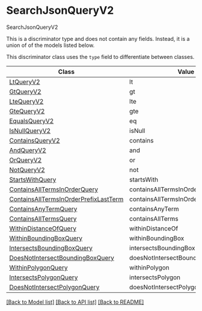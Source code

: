 # SearchJsonQueryV2

SearchJsonQueryV2

This is a discriminator type and does not contain any fields. Instead, it is a union
of of the models listed below.

This discriminator class uses the `type` field to differentiate between classes.

| Class | Value
| ------------ | -------------
[LtQueryV2](LtQueryV2.md) | lt
[GtQueryV2](GtQueryV2.md) | gt
[LteQueryV2](LteQueryV2.md) | lte
[GteQueryV2](GteQueryV2.md) | gte
[EqualsQueryV2](EqualsQueryV2.md) | eq
[IsNullQueryV2](IsNullQueryV2.md) | isNull
[ContainsQueryV2](ContainsQueryV2.md) | contains
[AndQueryV2](AndQueryV2.md) | and
[OrQueryV2](OrQueryV2.md) | or
[NotQueryV2](NotQueryV2.md) | not
[StartsWithQuery](StartsWithQuery.md) | startsWith
[ContainsAllTermsInOrderQuery](ContainsAllTermsInOrderQuery.md) | containsAllTermsInOrder
[ContainsAllTermsInOrderPrefixLastTerm](ContainsAllTermsInOrderPrefixLastTerm.md) | containsAllTermsInOrderPrefixLastTerm
[ContainsAnyTermQuery](ContainsAnyTermQuery.md) | containsAnyTerm
[ContainsAllTermsQuery](ContainsAllTermsQuery.md) | containsAllTerms
[WithinDistanceOfQuery](WithinDistanceOfQuery.md) | withinDistanceOf
[WithinBoundingBoxQuery](WithinBoundingBoxQuery.md) | withinBoundingBox
[IntersectsBoundingBoxQuery](IntersectsBoundingBoxQuery.md) | intersectsBoundingBox
[DoesNotIntersectBoundingBoxQuery](DoesNotIntersectBoundingBoxQuery.md) | doesNotIntersectBoundingBox
[WithinPolygonQuery](WithinPolygonQuery.md) | withinPolygon
[IntersectsPolygonQuery](IntersectsPolygonQuery.md) | intersectsPolygon
[DoesNotIntersectPolygonQuery](DoesNotIntersectPolygonQuery.md) | doesNotIntersectPolygon


[[Back to Model list]](../../../README.md#models-v2-link) [[Back to API list]](../../../README.md#documentation-for-api-endpoints) [[Back to README]](../../../README.md)
